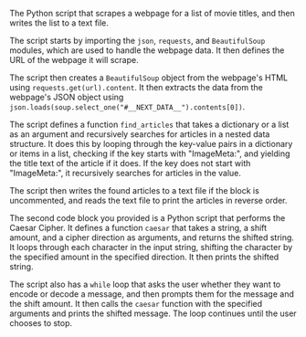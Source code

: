 <p>The Python script that scrapes a webpage for a list of movie titles, and then writes the list to a text file.</p>
<p>The script starts by importing the <code>json</code>, <code>requests</code>, and <code>BeautifulSoup</code> modules, which are used to handle the webpage data. It then defines the URL of the webpage it will scrape.</p>
<p>The script then creates a <code>BeautifulSoup</code> object from the webpage's HTML using <code>requests.get(url).content</code>. It then extracts the data from the webpage's JSON object using <code>json.loads(soup.select_one("#__NEXT_DATA__").contents[0])</code>.</p>
<p>The script defines a function <code>find_articles</code> that takes a dictionary or a list as an argument and recursively searches for articles in a nested data structure. It does this by looping through the key-value pairs in a dictionary or items in a list, checking if the key starts with "ImageMeta:", and yielding the title text of the article if it does. If the key does not start with "ImageMeta:", it recursively searches for articles in the value.</p>
<p>The script then writes the found articles to a text file if the block is uncommented, and reads the text file to print the articles in reverse order.</p>
<p>The second code block you provided is a Python script that performs the Caesar Cipher. It defines a function <code>caesar</code> that takes a string, a shift amount, and a cipher direction as arguments, and returns the shifted string. It loops through each character in the input string, shifting the character by the specified amount in the specified direction. It then prints the shifted string.</p>
<p>The script also has a <code>while</code> loop that asks the user whether they want to encode or decode a message, and then prompts them for the message and the shift amount. It then calls the <code>caesar</code> function with the specified arguments and prints the shifted message. The loop continues until the user chooses to stop.</p>

